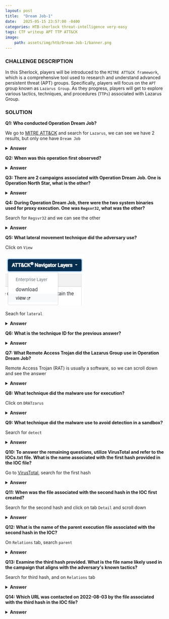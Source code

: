 ```yaml
---
layout: post
title:  "Dream Job-1"
date:   2025-05-15 23:57:00 -0400
categories: HTB-sherlock threat-intelligence very-easy
tags: CTF writeup APT TTP ATT&CK  
image:
    path: assets/img/htb/Dream-Job-1/banner.png
---
```


### CHALLENGE DESCRIPTION
In this Sherlock, players will be introduced to the `MITRE ATT&CK framework`, which is a comprehensive tool used to research and understand advanced persistent threat (APT) groups. Specifically, players will focus on the `APT` group known as `Lazarus Group`. As they progress, players will get to explore various tactics, techniques, and procedures (`TTPs`) associated with Lazarus Group. 

### SOLUTION 
**Q1: Who conducted Operation Dream Job?**

We go to [MITRE ATT&CK](https://attack.mitre.org/campaigns/) and search for `Lazarus`, we can see we have 2 results, but only one have `Dream Job`
 
<details>
<summary><b>Answer</b></summary>
Lazarus Group
</details>

**Q2: When was this operation first observed?**

<details>
<summary><b>Answer</b></summary>
September 2019
</details>

**Q3: There are 2 campaigns associated with Operation Dream Job. One is Operation North Star, what is the other?**

<details>
<summary><b>Answer</b></summary>
Operation Interception
</details>

**Q4: During Operation Dream Job, there were the two system binaries used for proxy execution. One was `Regsvr32`, what was the other?**

Search for `Regsvr32` and we can see the other

<details>
<summary><b>Answer</b></summary>
Rundll32
</details>

**Q5: What lateral movement technique did the adversary use?**

Click on `View`

![](assets/img/htb/Dream-Job-1/1.jpg)

Seach for `lateral`

<details>
<summary><b>Answer</b></summary>
Internal Spearphishing
</details>

**Q6: What is the technique ID for the previous answer?**

<details>
<summary><b>Answer</b></summary>
T1534
</details>

**Q7: What Remote Access Trojan did the Lazarus Group use in Operation Dream Job?**

Remote Access Trojan (RAT) is usually a software, so we can scroll down and see the answer

<details>
<summary><b>Answer</b></summary>
DRATzarus
</details>

**Q8: What technique did the malware use for execution?**

Click on `DRATzarus`

<details>
<summary><b>Answer</b></summary>
Native API
</details>

**Q9: What technique did the malware use to avoid detection in a sandbox?**

Search for `detect`

<details>
<summary><b>Answer</b></summary>
Time Based Evasion
</details>

**Q10: To answer the remaining questions, utilize VirusTotal and refer to the IOCs.txt file. What is the name associated with the first hash provided in the IOC file?**

Go to [VirusTotal](https://www.virustotal.com/), search for the first hash

<details>
<summary><b>Answer</b></summary>
IEXPLORE.exe
</details>

**Q11: When was the file associated with the second hash in the IOC first created?**

Search for the second hash and click on tab `Detail` and scroll down

<details>
<summary><b>Answer</b></summary>
2020-05-12 19:26:17
</details>

**Q12: What is the name of the parent execution file associated with the second hash in the IOC?**

On `Relations` tab, search `parent`

<details>
<summary><b>Answer</b></summary>
BAE_HPC_SE.iso
</details>

**Q13: Examine the third hash provided. What is the file name likely used in the campaign that aligns with the adversary's known tactics?**

Search for third hash, and on `Relations` tab

<details>
<summary><b>Answer</b></summary>
Salary_Lockheed_Martin_job_opportunities_confidential.doc
</details>

**Q14: Which URL was contacted on 2022-08-03 by the file associated with the third hash in the IOC file?**

<details>
<summary><b>Answer</b></summary>
https://markettrendingcenter.com/lk_job_oppor.docx
</details>
